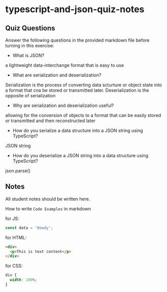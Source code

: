 # typescript-and-json-quiz-notes

## Quiz Questions

Answer the following questions in the provided markdown file before turning in this exercise:

- What is JSON?

a lightweight data-interchange format that is easy to use

- What are serialization and deserialization?

Serialization is the process of converting data scturture or object state into a format that cna be stored or transmitted later. Deserialization is the opposite of serialization

- Why are serialization and deserialization useful?

allowing for the conversion of objects to a format that can be easily stored or transmitted and then reconstructed later

- How do you serialize a data structure into a JSON string using TypeScript?

JSON string

- How do you deserialize a JSON string into a data structure using TypeScript?

json.parse()

## Notes

All student notes should be written here.

How to write `Code Examples` in markdown

for JS:

```javascript
const data = 'Howdy';
```

for HTML:

```html
<div>
  <p>This is text content</p>
</div>
```

for CSS:

```css
div {
  width: 100%;
}
```

